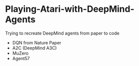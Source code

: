 # Playing-Atari-with-DeepMind-Agents
Trying to recreate DeepMind agents from paper to code
* DQN from Nature Paper
* A2C (DeepMind A3C)
* MuZero
* Agent57
